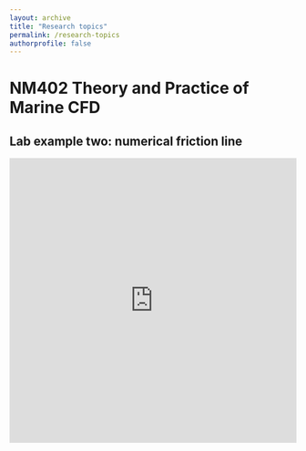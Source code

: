 ```yaml
---
layout: archive
title: "Research topics"
permalink: /research-topics
authorprofile: false
---
```


# NM402 Theory and Practice of Marine CFD

## Lab example two: numerical friction line

<iframe src="https://grid.is/embed/nm402-numerical-friction-line-mesh-set-up-umaGUTmAQUCurfflfRYMIg?s=eyJGaXJzdCBsYXllciBwcm9wZXJ0aWVzIjp7IlNoZWV0MSI6eyJCMiI6MSwiQjEiOjEwMDAwMDAsIkI1IjowLjF9fX0=&scale_to_fit=true" width="100%" height="500" data-document-id="ba668651-3980-4140-aead-f7e57d160c22" style="border: 0px;" referrerpolicy="strict-origin-when-cross-origin"></iframe>
<script type="text/javascript" src="https://grid.is/static/embed/v1/script.js"></script>
